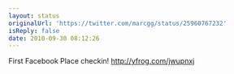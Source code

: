 ```yaml
---
layout: status
originalUrl: 'https://twitter.com/marcgg/status/25960767232'
isReply: false
date: 2010-09-30 08:12:26
---
```


First Facebook Place checkin!  http://yfrog.com/jwupnxj
